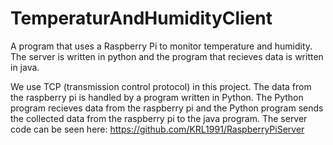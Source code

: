 # TemperaturAndHumidityClient
A program that uses a Raspberry Pi to monitor temperature and humidity.
The server is written in python and the program that recieves data is written in java.

We use TCP (transmission control protocol) in this project. The data from the raspberry pi is handled by a program written in Python. 
The Python program recieves data from the raspberry pi and the Python program sends the collected data from the raspberry pi to the java program.
The server code can be seen here: https://github.com/KRL1991/RaspberryPiServer
